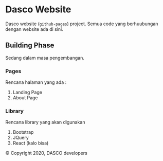 # Dasco Website

Dasco website (`github-pages`) project. Semua code yang berhuubungan dengan website ada di sini.

## Building Phase

Sedang dalam masa pengembangan.

### Pages

Rencana halaman yang ada :

1. Landing Page
2. About Page

### Library

Rencana library yang akan digunakan

1. Bootstrap
2. JQuery
3. React (kalo bisa)

© Copyright 2020, DASCO developers
